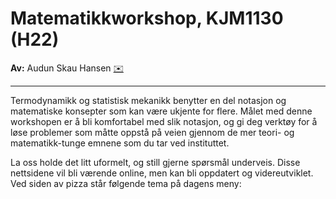 # Matematikkworkshop, KJM1130 (H22)

<b>Av:</b> Audun Skau Hansen <a href="mailto:a.s.hansen@kjemi.uio.no">✉️</a> 

---

Termodynamikk og statistisk mekanikk benytter en del notasjon og matematiske konsepter som kan være ukjente for flere. Målet med denne workshopen er å bli komfortabel med slik notasjon, og gi deg verktøy for å løse problemer som måtte oppstå på veien gjennom de mer teori- og matematikk-tunge emnene som du tar ved instituttet. 

La oss holde det litt uformelt, og still gjerne spørsmål underveis. Disse nettsidene vil bli værende online, men kan bli oppdatert og videreutviklet. Ved siden av pizza står følgende tema på dagens meny:

```{tableofcontents}
```
